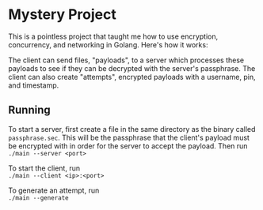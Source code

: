 # Mystery Project
This is a pointless project that taught me how to use encryption, concurrency, and networking in Golang. Here's how it works:

The client can send files, "payloads", to a server which processes these payloads to see if they can be decrypted with the server's passphrase. The client can also create "attempts", encrypted payloads with a username, pin, and timestamp.

## Running
To start a server, first create a file in the same directory as the binary called `passphrase.sec`. This will be the passphrase that the client's payload must be encrypted with in order for the server to accept the payload. Then run
<br>
`./main --server <port>`

To start the client, run
<br>
`./main --client <ip>:<port>`

To generate an attempt, run
<br>
`./main --generate`